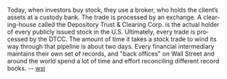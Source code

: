 

To­day, when in­vestors buy stock, they use a bro­ker, who holds the client’s as­sets at a cus­tody bank. The trade is pro­cessed by an ex­change. A clear­ing-house called the De­pos­i­tory Trust & Clear­ing Corp. is the ac­tual holder of every pub­licly is­sued stock in the U.S. Ul­ti­mately, every trade is pro­cessed by the DTCC. The amount of time it takes a stock trade to wind its way through that pipe­line is about two days. Every fi­nan­cial in­ter­me­di­ary main­tains their own set of records, and "back of­fices" on Wall Street and around the world spend a lot of time and ef­fort rec­on­cil­ing dif­fer­ent record books. -- [wsj](https://www.wsj.com/articles/gamestop-and-bitcoin-renewed-a-push-to-digitize-the-stock-market-11617886852?st=dix24sli57qw9xj&reflink=article_copyURL_share)
